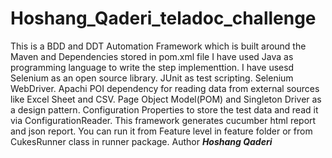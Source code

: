 # Hoshang_Qaderi_teladoc_challenge
This is a BDD and DDT Automation Framework which is built around the Maven and Dependencies stored in pom.xml file
I have used Java as programming language to write the step implementtion. 
I have usesd Selenium as an open source library.
JUnit as test scripting.
Selenium WebDriver.
Apachi POI dependency for reading data from external sources like Excel Sheet and CSV.
Page Object Model(POM) and Singleton Driver as a design pattern.
Configuration Properties to store the test data and read it via ConfigurationReader.
This framework generates cucumber html report and json report. 
You can run it from Feature level in feature folder or from CukesRunner class in runner package.
Author ***Hoshang Qaderi***
